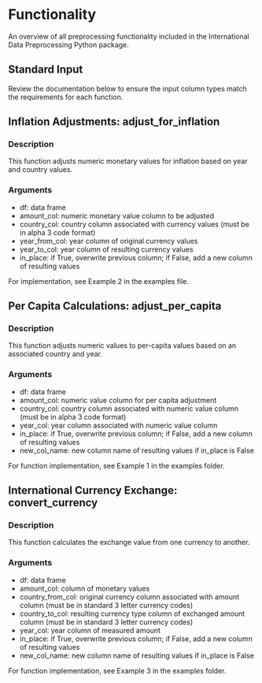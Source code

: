 # Functionality

An overview of all preprocessing functionality included in the International Data Preprocessing Python package. 

## Standard Input 

Review the documentation below to ensure the input column types match the requirements for each function. 

## Inflation Adjustments: adjust_for_inflation

### Description

This function adjusts numeric monetary values for inflation based on year and country values. 

### Arguments

* df: data frame 
* amount_col: numeric monetary value column to be adjusted
* country_col: country column associated with currency values (must be in alpha 3 code format)
* year_from_col: year column of original currency values 
* year_to_col: year column of resulting currency values 
* in_place: if True, overwrite previous column; if False, add a new column of resulting values

For implementation, see Example 2 in the examples file. 

## Per Capita Calculations: adjust_per_capita

### Description

This function adjusts numeric values to per-capita values based on an associated country and year.  

### Arguments

* df: data frame
* amount_col: numeric value column for per capita adjustment 
* country_col: country column associated with numeric value column (must be in alpha 3 code format)
* year_col: year column associated with numeric value column 
* in_place: if True, overwrite previous column; if False, add a new column of resulting values
* new_col_name: new column name of resulting values if in_place is False

For function implementation, see Example 1 in the examples folder. 

## International Currency Exchange: convert_currency 

### Description

This function calculates the exchange value from one currency to another. 

### Arguments

* df: data frame
* amount_col: column of monetary values
* country_from_col: original currency column associated with amount column (must be in standard 3 letter currency codes)
* country_to_col: resulting currency type column of exchanged amount column (must be in standard 3 letter currency codes)
* year_col: year column of measured amount 
* in_place: if True, overwrite previous column; if False, add a new column of resulting values
* new_col_name: new column name of resulting values if in_place is False

For function implementation, see Example 3 in the examples folder. 

